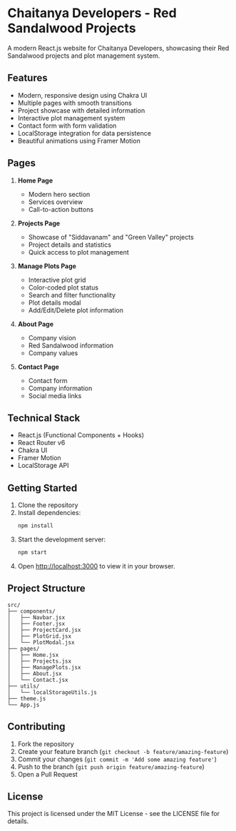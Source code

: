# Chaitanya Developers - Red Sandalwood Projects

A modern React.js website for Chaitanya Developers, showcasing their Red Sandalwood projects and plot management system.

## Features

- Modern, responsive design using Chakra UI
- Multiple pages with smooth transitions
- Project showcase with detailed information
- Interactive plot management system
- Contact form with form validation
- LocalStorage integration for data persistence
- Beautiful animations using Framer Motion

## Pages

1. **Home Page**
   - Modern hero section
   - Services overview
   - Call-to-action buttons

2. **Projects Page**
   - Showcase of "Siddavanam" and "Green Valley" projects
   - Project details and statistics
   - Quick access to plot management

3. **Manage Plots Page**
   - Interactive plot grid
   - Color-coded plot status
   - Search and filter functionality
   - Plot details modal
   - Add/Edit/Delete plot information

4. **About Page**
   - Company vision
   - Red Sandalwood information
   - Company values

5. **Contact Page**
   - Contact form
   - Company information
   - Social media links

## Technical Stack

- React.js (Functional Components + Hooks)
- React Router v6
- Chakra UI
- Framer Motion
- LocalStorage API

## Getting Started

1. Clone the repository
2. Install dependencies:
   ```bash
   npm install
   ```
3. Start the development server:
   ```bash
   npm start
   ```
4. Open [http://localhost:3000](http://localhost:3000) to view it in your browser.

## Project Structure

```
src/
├── components/
│   ├── Navbar.jsx
│   ├── Footer.jsx
│   ├── ProjectCard.jsx
│   ├── PlotGrid.jsx
│   └── PlotModal.jsx
├── pages/
│   ├── Home.jsx
│   ├── Projects.jsx
│   ├── ManagePlots.jsx
│   ├── About.jsx
│   └── Contact.jsx
├── utils/
│   └── localStorageUtils.js
├── theme.js
└── App.js
```

## Contributing

1. Fork the repository
2. Create your feature branch (`git checkout -b feature/amazing-feature`)
3. Commit your changes (`git commit -m 'Add some amazing feature'`)
4. Push to the branch (`git push origin feature/amazing-feature`)
5. Open a Pull Request

## License

This project is licensed under the MIT License - see the LICENSE file for details. 